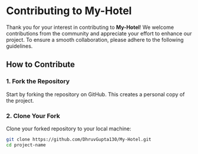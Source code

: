 # Contributing to My-Hotel

Thank you for your interest in contributing to **My-Hotel**! We welcome contributions from the community and appreciate your effort to enhance our project. To ensure a smooth collaboration, please adhere to the following guidelines.

## How to Contribute

### 1. Fork the Repository
Start by forking the repository on GitHub. This creates a personal copy of the project.

### 2. Clone Your Fork
Clone your forked repository to your local machine:
```bash
git clone https://github.com/DhruvGupta130/My-Hotel.git
cd project-name
